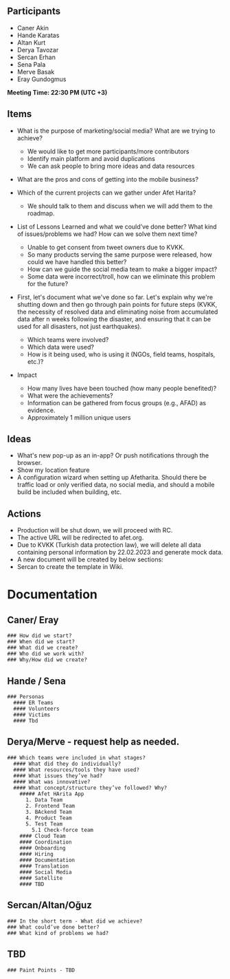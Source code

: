 ## Participants

* Caner Akin
* Hande Karatas
* Altan Kurt
* Derya Tavozar
* Sercan Erhan
* Sena Pala
* Merve Basak
* Eray Gundogmus

**Meeting Time: 22:30 PM (UTC +3)**

## Items
* What is the purpose of marketing/social media? What are we trying to achieve?
  * We would like to get more participants/more contributors
  * Identify main platform and avoid duplications
  * We can ask people to bring more ideas and data resources
* What are the pros and cons of getting into the mobile business?


* Which of the current projects can we gather under Afet Harita?
  * We should talk to them and discuss when we will add them to the roadmap.
* List of Lessons Learned and what we could’ve done better? What kind of issues/problems we had? How can we solve them next time?
  * Unable to get consent from tweet owners due to KVKK.
  * So many products serving the same purpose were released, how could we have handled this better?
  * How can we guide the social media team to make a bigger impact?
  * Some data were incorrect/troll, how can we eliminate this problem for the future?
* First, let's document what we've done so far. Let's explain why we're shutting down and then go through pain points for future steps (KVKK, the necessity of resolved data and eliminating noise from accumulated data after n weeks following the disaster, and ensuring that it can be used for all disasters, not just earthquakes).
  * Which teams were involved?
  * Which data were used?
  * How is it being used, who is using it (NGOs, field teams, hospitals, etc.)?
* Impact
  * How many lives have been touched (how many people benefited)?
  * What were the achievements?
  * Information can be gathered from focus groups (e.g., AFAD) as evidence.
  * Approximately 1 million unique users

## Ideas
* What's new pop-up as an in-app? Or push notifications through the browser.
* Show my location feature
* A configuration wizard when setting up Afetharita. Should there be traffic load or only verified data, no social media, and should a mobile build be included when building, etc.

## Actions
* Production will be shut down, we will proceed with RC.
* The active URL will be redirected to afet.org.
* Due to KVKK (Turkish data protection law), we will delete all data containing personal information by 22.02.2023 and generate mock data.
* A new document will be created by below sections:
* Sercan to create the template in Wiki.

# Documentation
  ## Caner/ Eray
    ### How did we start? 
    ### When did we start?
    ### What did we create?
    ### Who did we work with?
    ### Why/How did we create?
  ## Hande / Sena
    ### Personas
      #### ER Teams
      #### Volunteers
      #### Victims
      #### Tbd
  ## Derya/Merve - request help as needed.
    ### Which teams were included in what stages?
      #### What did they do individually?
      #### What resources/tools they have used?
      #### What issues they’ve had?
      #### What was innovative?
      #### What concept/structure they’ve followed? Why?
        ##### Afet HArita App
          1. Data Team
          2. Frontend Team
          3. BAckend Team
          4. Product Team
          5. Test Team
            5.1 Check-force team
        #### Cloud Team
        #### Coordination
        #### Onboarding
        #### Hiring
        #### Documentation
        #### Translation
        #### Social Media
        #### Satellite
        #### TBD
  ## Sercan/Altan/Oğuz
    ### In the short term - What did we achieve?
    ### What could’ve done better?
    ### What kind of problems we had?
  ## TBD
    ### Paint Points - TBD




